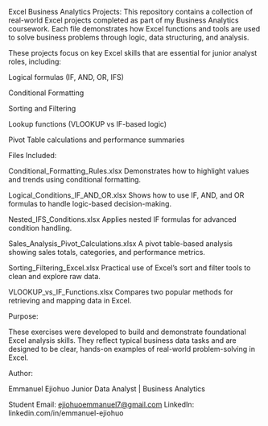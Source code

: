 Excel Business Analytics Projects:
This repository contains a collection of real-world Excel projects completed as part of my Business Analytics coursework. Each file demonstrates how Excel functions and tools are used to solve business problems through logic, data structuring, and analysis.

These projects focus on key Excel skills that are essential for junior analyst roles, including:

Logical formulas (IF, AND, OR, IFS)

Conditional Formatting

Sorting and Filtering

Lookup functions (VLOOKUP vs IF-based logic)

Pivot Table calculations and performance summaries

Files Included:

Conditional_Formatting_Rules.xlsx
Demonstrates how to highlight values and trends using conditional formatting.

Logical_Conditions_IF_AND_OR.xlsx
Shows how to use IF, AND, and OR formulas to handle logic-based decision-making.

Nested_IFS_Conditions.xlsx
Applies nested IF formulas for advanced condition handling.

Sales_Analysis_Pivot_Calculations.xlsx
A pivot table-based analysis showing sales totals, categories, and performance metrics.

Sorting_Filtering_Excel.xlsx
Practical use of Excel’s sort and filter tools to clean and explore raw data.

VLOOKUP_vs_IF_Functions.xlsx
Compares two popular methods for retrieving and mapping data in Excel.

Purpose:

These exercises were developed to build and demonstrate foundational Excel analysis skills. They reflect typical business data tasks and are designed to be clear, hands-on examples of real-world problem-solving in Excel.

Author:

Emmanuel Ejiohuo
Junior Data Analyst | Business Analytics

Student
Email: ejiohuoemmanuel7@gmail.com
LinkedIn: linkedin.com/in/emmanuel-ejiohuo

